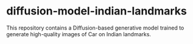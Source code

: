 # diffusion-model-indian-landmarks
This repository contains a Diffusion-based generative model trained to generate high-quality images of Car on Indian landmarks.
